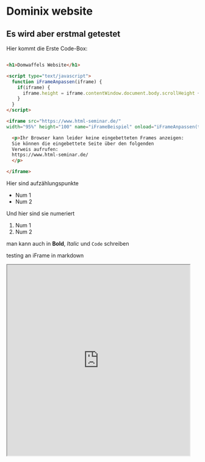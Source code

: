 # Dominix website
## Es wird aber erstmal getestet

Hier kommt die Erste Code-Box:

```markdown

<h1>Domwaffels Website</h1>

<script type="text/javascript">
  function iFrameAnpassen(iframe) {
    if(iframe) {
      iframe.height = iframe.contentWindow.document.body.scrollHeight + 'px';
    }
  }
</script>

<iframe src="https://www.html-seminar.de/"
width="95%" height="100" name="iFrameBeispiel" onload="iFrameAnpassen(this)" >

  <p>Ihr Browser kann leider keine eingebetteten Frames anzeigen:
  Sie können die eingebettete Seite über den folgenden
  Verweis aufrufen:
  https://www.html-seminar.de/
  </p>

</iframe>
```

Hier sind aufzählungspunkte
- Num 1
- Num 2

Und hier sind sie numeriert
1. Num 1
2. Num 2

man kann auch in **Bold**, _Italic_ und `Code` schreiben

testing an iFrame in markdown

<iframe src="https://www.html-seminar.de/"
width="95%" height="500" name="iFrameBeispiel" onload="iFrameAnpassen(this)" >

  <p>Ihr Browser kann leider keine eingebetteten Frames anzeigen:
  Sie können die eingebettete Seite über den folgenden
  Verweis aufrufen:
  https://www.html-seminar.de/
  </p>

</iframe>
